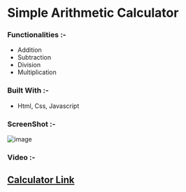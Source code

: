 # Simple Arithmetic Calculator

### Functionalities :-

- Addition
- Subtraction
- Division
- Multiplication

### Built With :-

- Html, Css, Javascript

### ScreenShot :-

![image](https://user-images.githubusercontent.com/76911582/153572570-cfa2bdee-8048-4804-b13c-d4ceb2c2b676.png)

### Video :-


## [Calculator Link](./index.html)